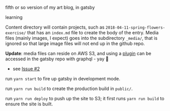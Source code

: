 
fifth or so version of my art blog, in gatsby

learning


Content directory will contain projects, such as
`2018-04-11-spring-flowers-exercise/` that has an `index.md` file to
create the body of the entry. Media files (mainly images, I expect)
goes into the subdirectory `_media/`, that is ignored so that large
image files will not end up in the github repo.

**Update**: media files can reside on AWS S3, and using a [plugin](https://github.com/jessestuart/gatsby-source-s3-image) can be accessed in the gatsby repo with graphql - yay :tada: 
- see [Issue #2](https://github.com/tamouse/artblog/issues/2)

run `yarn start` to fire up gatsby in development mode.

run `yarn run build` to create the production build in `public/`.

run `yarn run deploy` to push up the site to S3; it first runs `yarn
run build` to ensure the site is built.
